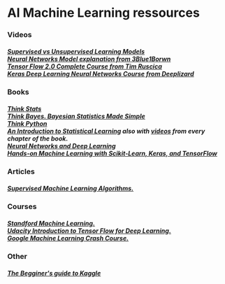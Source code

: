 <h1>AI Machine Learning ressources</h1>


<h3>Videos</h3>

<h5>
  <a href="https://d3c33hcgiwev3.cloudfront.net/b-HZAmpQEeiEwg4WmF3VaA.processed/full/360p/index.webm?Expires=1582675200&Signature=Ou5tlzDhd5BvaafryDn7MFOz2RUlHqAKl1X8n3VCkgFhCMKM6bYSxOjHqwDP5pXTHr0MmBbweepv0287uhh3uUItKSZdXHMtwpVFDYOjg--qQ27aRyEZd4Dg~CenW3s3PK5MpYX9zOp8E1GeMFoJTSSE0kCt6UV8d2f8fUN5FLo_&Key-Pair-Id=APKAJLTNE6QMUY6HBC5A">Supervised vs Unsupervised Learning Models</a><br>
  <a href="https://www.youtube.com/watch?v=aircAruvnKk&list=PLZHQObOWTQDNU6R1_67000Dx_ZCJB-3pi">Neural Networks Model explanation from 3Blue1Borwn</a><br>
  <a href="https://www.youtube.com/watch?v=tPYj3fFJGjk">Tensor Flow 2.0 Complete Course from Tim Ruscica</a><br>
  <a href="https://www.youtube.com/playlist?list=PLZbbT5o_s2xrwRnXk_yCPtnqqo4_u2YGL">Keras Deep Learning Neural Networks Course from Deeplizard</a>
</h5>




<h3>Books</h3>

<h5>
  <a href="https://greenteapress.com/wp/think-stats-2e/">Think Stats</a><br>
  <a href="https://greenteapress.com/wp/think-bayes/">Think Bayes. Bayesian Statistics Made Simple</a><br>
  <a href="https://greenteapress.com/wp/think-python-2e/">Think Python</a><br>         
  <a href="http://faculty.marshall.usc.edu/gareth-james/ISL/index.html">An Introduction to Statistical Learning</a> also with <a href="https://www.dataschool.io/15-hours-of-expert-machine-learning-videos/"> videos</a> from every chapter of the book. <br>
  <a href="http://neuralnetworksanddeeplearning.com/">Neural Networks and Deep Learning</a><br>
  <a href="https://www.amazon.es/Hands-Machine-Learning-Scikit-Learn-TensorFlow/dp/1492032646/">Hands-on Machine Learning with Scikit-Learn, Keras, and TensorFlow</a><br>
 </h5>


<h3>Articles</h3>
<h5>
  <a href="https://www.toptal.com/machine-learning/supervised-machine-learning-algorithms">Supervised Machine Learning Algorithms.</a>
</h5>

<h3>Courses</h3>
<h5>
  <a href="https://www.coursera.org/learn/machine-learning">Standford Machine Learning.</a><br>
  <a href="https://www.udacity.com/course/intro-to-tensorflow-for-deep-learning--ud187">Udacity Introduction to Tensor Flow for Deep Learning.</a><br>
  <a href="https://developers.google.com/machine-learning/crash-course">Google Machine Learning Crash Course.</a><br>
</h5>

<h3>Other</h3>
<h5>
  <a href="https://elitedatascience.com/beginner-kaggle">The Begginer's guide to Kaggle</a><br>
 
</h5>

  
  
